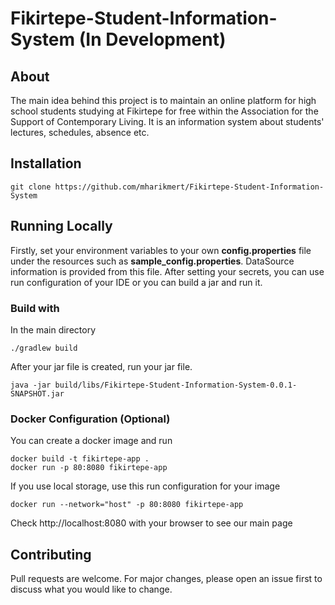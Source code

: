 # Fikirtepe-Student-Information-System (In Development)
## About
The main idea behind this project is to maintain an online platform for high school students studying at Fikirtepe for free within the Association for the Support of Contemporary Living. It is an information system about students' lectures, schedules, absence etc.  

## Installation
```
git clone https://github.com/mharikmert/Fikirtepe-Student-Information-System
```
## Running Locally
Firstly, set your environment variables to your own  **config.properties** file under the resources  such as **sample_config.properties**. DataSource information is provided from this file.
After setting your secrets, you can use run configuration of your IDE or you can build a jar and run it.

### Build with
In the main directory
```
./gradlew build 
```

After your jar file is created, run your jar file.
```
java -jar build/libs/Fikirtepe-Student-Information-System-0.0.1-SNAPSHOT.jar
```

### Docker Configuration (Optional)
You can create a docker image and run

```
docker build -t fikirtepe-app .
docker run -p 80:8080 fikirtepe-app
```
If you use local storage, use this run configuration for your image
````
docker run --network="host" -p 80:8080 fikirtepe-app
````

Check http://localhost:8080 with your browser to see our main page


## Contributing
Pull requests are welcome. For major changes, please open an issue first to discuss what you would like to change.

